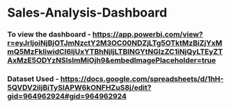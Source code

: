 # Sales-Analysis-Dashboard

### To view the dashboard - https://app.powerbi.com/view?r=eyJrIjoiNjBjOTJmNzctY2M3OC00NDZjLTg5OTktMzBiZjYxMmQ5MzFkIiwidCI6IjUxYTBhNjljLTBlNGYtNGIzZC1iNjQyLTEyZTAxMzE5ODYzNSIsImMiOjh9&embedImagePlaceholder=true

### Dataset Used - https://docs.google.com/spreadsheets/d/1hH-5QVDV2iljBiTySlAPW6kONFHZuS8j/edit?gid=964962924#gid=964962924
